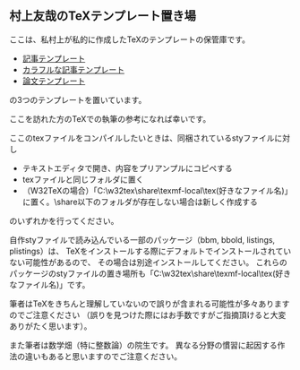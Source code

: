 ## 村上友哉のTeXテンプレート置き場

ここは、私村上が私的に作成したTeXのテンプレートの保管庫です。
* [記事テンプレート](https://github.com/YuyaMurakamiMath/My_TeX_template/blob/main/%E8%A8%98%E4%BA%8B%E3%83%86%E3%83%B3%E3%83%97%E3%83%AC%E3%83%BC%E3%83%88.pdf)
* [カラフルな記事テンプレート](https://github.com/YuyaMurakamiMath/My_TeX_template/blob/main/%E3%82%AB%E3%83%A9%E3%83%95%E3%83%AB%E3%81%AA%E8%A8%98%E4%BA%8B%E3%83%86%E3%83%B3%E3%83%97%E3%83%AC%E3%83%BC%E3%83%88.pdf)
* [論文テンプレート](https://github.com/YuyaMurakamiMath/My_TeX_template/blob/main/%E8%AB%96%E6%96%87%E3%83%86%E3%83%B3%E3%83%97%E3%83%AC%E3%83%BC%E3%83%88.pdf)

の3つのテンプレートを置いています。

ここを訪れた方のTeXでの執筆の参考になれば幸いです。

ここのtexファイルをコンパイルしたいときは、同梱されているstyファイルに対し
* テキストエディタで開き、内容をプリアンプルにコピペする
* texファイルと同じフォルダに置く
* （W32TeXの場合）「C:\w32tex\share\texmf-local\tex\(好きなファイル名)」に置く。\share以下のフォルダが存在しない場合は新しく作成する

のいずれかを行ってください。

自作styファイルで読み込んでいる一部のパッケージ（bbm, bbold, listings, plistings）は、 TeXをインストールする際にデフォルトでインストールされていない可能性があるので、 その場合は別途インストールしてください。
これらのパッケージのstyファイルの置き場所も「C:\w32tex\share\texmf-local\tex\(好きなファイル名)」です。

筆者はTeXをきちんと理解していないので誤りが含まれる可能性が多々ありますのでご注意ください
（誤りを見つけた際にはお手数ですがご指摘頂けると大変ありがたく思います）。

また筆者は数学畑（特に整数論）の院生です。 異なる分野の慣習に起因する作法の違いもあると思いますのでご注意ください。
